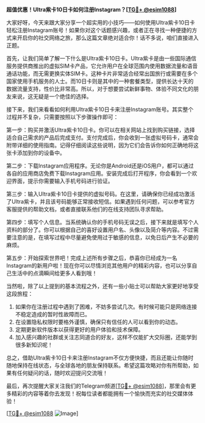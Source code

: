**超值优惠！Ultra紫卡10日卡如何注册Instagram？[[TG💪+ @esim1088](https://t.me/s/esim1088)]**

大家好呀，今天来跟大家分享一个超实用的小技巧——如何使用Ultra紫卡10日卡轻松注册Instagram账号！如果你对这个话题感兴趣，或者正在寻找一种便捷的方式来开启你的社交网络之旅，那么这篇文章绝对适合你！话不多说，咱们直接进入正题。

首先，让我们简单了解一下什么是Ultra紫卡10日卡。Ultra紫卡是由一些国际通信服务提供商推出的虚拟SIM卡产品，它允许用户在全球范围内使用数据流量和语音通话功能，而无需更换实体SIM卡。这种卡片非常适合经常出国旅行或需要在多个国家使用手机服务的人士。而10日卡则是其中的一种套餐类型，提供长达十天的数据流量支持，性价比非常高。所以，对于想要尝试新鲜事物、体验不同文化的朋友来说，这无疑是一个绝佳的选择。

接下来，我们来看看如何利用Ultra紫卡10日卡来注册Instagram账号。其实整个过程并不复杂，只需要按照以下步骤操作即可：

第一步：购买并激活Ultra紫卡10日卡。你可以在相关网站上找到购买链接，选择适合自己需求的产品后完成支付。支付完成后，你会收到一张虚拟号码卡，通常会附带详细的使用指南。记得仔细阅读这些说明，因为它们会告诉你如何正确地将这张卡添加到你的设备中。

第二步：下载Instagram应用程序。无论你是Android还是iOS用户，都可以通过各自的应用商店免费下载Instagram应用。安装完成后打开程序，你会看到一个欢迎界面，提示你需要输入手机号码进行验证。

第三步：输入Ultra紫卡10日卡提供的虚拟号码。在这里，请确保你已经成功激活了Ultra紫卡，并且该号码能够正常接收短信。如果遇到任何问题，可以参考官方客服提供的帮助文档，或者直接联系他们的在线支持团队寻求帮助。

第四步：填写个人信息。当系统确认你的手机号码无误之后，接下来就是填写个人资料的部分了。你可以根据自己的喜好设置用户名、头像以及简介等内容。不过需要注意的是，在填写过程中尽量避免使用过于敏感的信息，以免日后产生不必要的麻烦。

第五步：开始探索世界吧！完成上述所有步骤之后，恭喜你已经成为一名Instagram的新用户啦！现在你可以尽情浏览其他用户的精彩内容，也可以分享自己生活中的点滴瞬间给更多人看到哦！

当然啦，除了以上提到的基本流程之外，还有一些小贴士可以帮助大家更好地享受这段旅程：

1. 如果你在注册过程中遇到了困难，不妨多尝试几次。有时候可能只是网络连接不稳定造成的暂时性故障而已。
2. 在设置隐私权限时要格外谨慎，确保只有信任的人可以看到你的动态。
3. 定期更新软件版本以获得更好的用户体验和技术保障。
4. 加入感兴趣的社群或关注志同道合的好友，这样不仅能扩大交际圈，还能学到很多新知识呢！

总之，借助Ultra紫卡10日卡来注册Instagram不仅方便快捷，而且还能让你随时随地保持在线状态，与全球各地的朋友保持联系。希望这篇攻略对你有所帮助，如果有任何疑问的话，随时欢迎提问交流哦！

最后，再次提醒大家关注我们的Telegram频道[[TG💪+ @esim1088](https://t.me/s/esim1088)]，那里会有更多精彩的内容等着你去发现！祝每位读者都能拥有一个愉快而充实的社交媒体体验！

[[TG💪+ @esim1088](https://t.me/s/esim1088) ![Image](https://i.postimg.cc/4NQfJmqS/Snipaste-2025-05-13-00-14-12.png)]